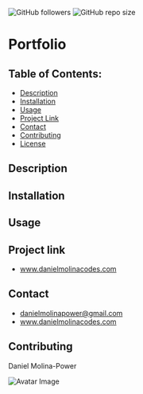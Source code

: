 ![GitHub followers](https://img.shields.io/github/followers/dmolina-power) 
![GitHub repo size](https://img.shields.io/github/repo-size/dmolina-power/portfolio) 

# Portfolio

## Table of Contents:
 * [Description](#description)
 * [Installation](#installation)
 * [Usage](#usage)
 * [Project Link](#projectLink)
 * [Contact](#email) 
 * [Contributing](#contributing)
 * [License](#license)


## Description


## Installation


## Usage


## Project link 
* www.danielmolinacodes.com

## Contact
* danielmolinapower@gmail.com
* www.danielmolinacodes.com

## Contributing 
Daniel Molina-Power

 ![Avatar Image](https://avatars0.githubusercontent.com/u/62960620?v=4)

